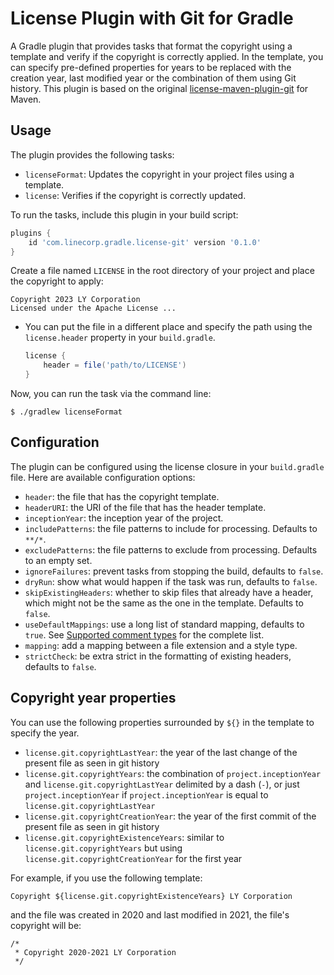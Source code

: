 # License Plugin with Git for Gradle
A Gradle plugin that provides tasks that format the copyright using a template and verify if the copyright is
correctly applied. In the template, you can specify pre-defined properties for years to be replaced with the
creation year, last modified year or the combination of them using Git history.
This plugin is based on the original [license-maven-plugin-git](https://github.com/mathieucarbou/license-maven-plugin/tree/master/license-maven-plugin-git) for Maven.

## Usage
The plugin provides the following tasks:
- `licenseFormat`: Updates the copyright in your project files using a template.
- `license`: Verifies if the copyright is correctly updated.

To run the tasks, include this plugin in your build script:
```groovy
plugins {
    id 'com.linecorp.gradle.license-git' version '0.1.0'
}
```
Create a file named `LICENSE` in the root directory of your project and place the copyright to apply:
```
Copyright 2023 LY Corporation
Licensed under the Apache License ...
```
- You can put the file in a different place and specify the path using the `license.header` property
  in your `build.gradle`.
  ```groovy
  license {
      header = file('path/to/LICENSE')
  }
  ```
Now, you can run the task via the command line:
```shell
$ ./gradlew licenseFormat
```

## Configuration
The plugin can be configured using the license closure in your `build.gradle` file.
Here are available configuration options:
- `header`: the file that has the copyright template.
- `headerURI`: the URI of the file that has the header template.
- `inceptionYear`: the inception year of the project.
- `includePatterns`: the file patterns to include for processing. Defaults to `**/*`.
- `excludePatterns`: the file patterns to exclude from processing. Defaults to an empty set.
- `ignoreFailures`: prevent tasks from stopping the build, defaults to `false`.
- `dryRun`: show what would happen if the task was run, defaults to `false`.
- `skipExistingHeaders`: whether to skip files that already have a header, which might not be the same
  as the one in the template. Defaults to `false`.
- `useDefaultMappings`: use a long list of standard mapping, defaults to `true`. See [Supported comment types](http://code.mycila.com/license-maven-plugin/#supported-comment-types) for the complete list.
- `mapping`: add a mapping between a file extension and a style type.
- `strictCheck`: be extra strict in the formatting of existing headers, defaults to `false`.

## Copyright year properties
You can use the following properties surrounded by `${}` in the template to specify the year.
- `license.git.copyrightLastYear`: the year of the last change of the present file as seen in git history
- `license.git.copyrightYears`: the combination of `project.inceptionYear` and `license.git.copyrightLastYear`
  delimited by a dash (`-`), or just `project.inceptionYear` if `project.inceptionYear` is equal to
  `license.git.copyrightLastYear`
- `license.git.copyrightCreationYear`: the year of the first commit of the present file as seen in git history
- `license.git.copyrightExistenceYears`: similar to `license.git.copyrightYears` but using
  `license.git.copyrightCreationYear` for the first year

For example, if you use the following template:
```
Copyright ${license.git.copyrightExistenceYears} LY Corporation
```
and the file was created in 2020 and last modified in 2021, the file's copyright will be:
```
/*
 * Copyright 2020-2021 LY Corporation
 */
```